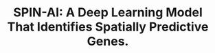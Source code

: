 ---
authors: Meng-Lin K, Ung CY, Zhang C, Weiskittel TM, Wisniewski P, Zhang Z, Tan SH,
  Yeo KS, Zhu S, Correia C, Li H
carousel: false
doi: 10.3390/biom13060895
featured: false
issue: '6'
journal: Biomolecules
keywords: '["Gene Expression Profiling", "spatial gene regulation", "cellular niche",
  "artificial intelligence", "Artificial Intelligence", "Deep Learning", "spatial
  transcriptomics", "Transcriptome"]'
landmark: false
layout: ../../layouts/Publication.astro
pmcid: PMC10296445
pmid: 37371475
r03: R03OD034496
title: 'SPIN-AI: A Deep Learning Model That Identifies Spatially Predictive Genes.'
volume: '13'
year: 2023

---